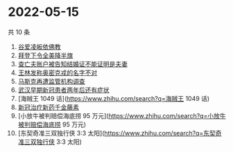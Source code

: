 # 2022-05-15

共 10 条

<!-- BEGIN -->
<!-- 最后更新时间 Sun May 15 2022 00:20:13 GMT+0800 (China Standard Time) -->

1. [谷爱凌皈依佛教](https://www.zhihu.com/search?q=谷爱凌皈依佛教)
1. [拜登下令全美降半旗](https://www.zhihu.com/search?q=拜登下令全美降半旗)
1. [查亡夫账户被告知结婚证不能证明是夫妻](https://www.zhihu.com/search?q=查亡夫账户被告知结婚证不能证明是夫妻)
1. [王林发称奥密克戎的名字不对](https://www.zhihu.com/search?q=王林发称奥密克戎的名字不对)
1. [马斯克再遭监管机构调查](https://www.zhihu.com/search?q=马斯克再遭监管机构调查)
1. [武汉早期新冠患者两年后还有症状](https://www.zhihu.com/search?q=武汉早期新冠患者两年后还有症状)
1. [海贼王 1049 话](https://www.zhihu.com/search?q=海贼王 1049 话)
1. [新冠治疗新药千金藤素](https://www.zhihu.com/search?q=新冠治疗新药千金藤素)
1. [小放牛被判赔偿海底捞 95 万元](https://www.zhihu.com/search?q=小放牛被判赔偿海底捞 95 万元)
1. [东契奇准三双独行侠 3:3 太阳](https://www.zhihu.com/search?q=东契奇准三双独行侠 3:3 太阳)

<!-- END -->
